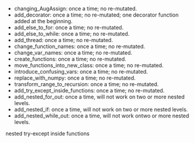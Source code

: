 - changing_AugAssign: once a time; no re-mutated.
- add_decorator: once a time; no re-mutated; one decorator function added at the beginning.
- add_else_to_for: once a time; no re-mutated.
- add_else_to_while: once a time; no re-mutated.
- add_thread: once a time; no re-mutated.
- change_function_names: once a time; no re-mutated.
- change_var_names: once a time; no re-mutated.
- create_functions: once a time; no re-mutated.
- move_functions_into_new_class: once a time; no re-mutated.
- introduce_confusing_vars: once a time; no re-mutated.
- replace_with_numpy: once a time; no re-mutated.
- transform_range_to_recursion: once a time; no re-mutated.
- add_try_except_inside_functions: once a time; no re-mutated.
- add_nested_for_out: once a time, will not work on two or more nested levels.
- add_nested_if: once a time, will not work on two or more nested levels.
- add_nested_while_out: once a time, will not work ontwo or more nested levels.

 nested
 try-except inside functions